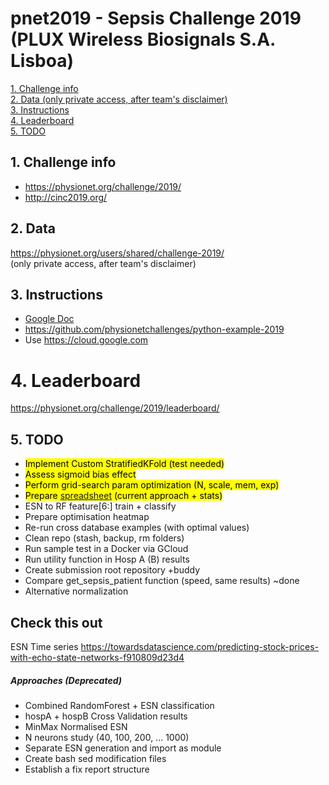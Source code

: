 # pnet2019 - Sepsis Challenge 2019 (PLUX Wireless Biosignals S.A. Lisboa)

[1. Challenge info](#site)  
[2. Data (only private access, after team's disclaimer)](#data)  
[3. Instructions](#instr)  
[4. Leaderboard](#lead)  
[5. TODO](#todo)    


##  1. Challenge info <a name="site"></a>
-  https://physionet.org/challenge/2019/  
-  http://cinc2019.org/

##  2. Data <a name="data"></a>
https://physionet.org/users/shared/challenge-2019/  
(only private access, after team's disclaimer)

##  3. Instructions <a name="instr"></a>
-  [Google Doc](https://docs.google.com/document/d/1-YCLmie2_1gM4FrpBaSfkhYt8xpYghs8l2vbPemODkw)  
-  https://github.com/physionetchallenges/python-example-2019
-  Use https://cloud.google.com

#  4. Leaderboard <a name="lead"></a>
https://physionet.org/challenge/2019/leaderboard/

##  5. TODO <a name="todo"></a>
-  <mark>Implement Custom StratifiedKFold (test needed)</mark>  
-  <mark>Assess sigmoid bias effect</mark>
-  <mark>Perform grid-search param optimization (N, scale, mem, exp)</mark>
-  <mark>Prepare [spreadsheet](https://docs.google.com/spreadsheets/d/1qoer2i_GP-9oS2-ZxLZC_7PBIqKRqS_byEtowJbXamg/edit#gid=0) (current approach + stats)</mark>  
-  ESN to RF feature[6:] train + classify  
-  Prepare optimisation heatmap  
-  Re-run cross database examples (with optimal values)   
-  Clean repo (stash, backup, rm folders)  
-  Run sample test in a Docker via GCloud  
-  Run utility function in Hosp A (B) results  
-  Create submission root repository +buddy  
-  Compare get_sepsis_patient function (speed, same results) ~done   
-  Alternative normalization

## Check this out  
ESN Time series https://towardsdatascience.com/predicting-stock-prices-with-echo-state-networks-f910809d23d4  

##### Approaches (Deprecated)
- Combined RandomForest + ESN classification
- hospA + hospB Cross Validation results  
- MinMax Normalised ESN
- N neurons study (40, 100, 200, ... 1000)
- Separate ESN generation and import as module
- Create bash sed modification files
- Establish a fix report structure
